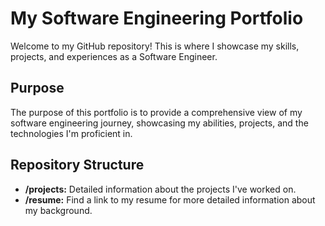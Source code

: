 # My Software Engineering Portfolio

Welcome to my GitHub repository! This is where I showcase my skills, projects, and experiences as a Software Engineer.

## Purpose

The purpose of this portfolio is to provide a comprehensive view of my software engineering journey, showcasing my abilities, projects, and the technologies I'm proficient in.

## Repository Structure

- **/projects:** Detailed information about the projects I've worked on.
- **/resume:** Find a link to my resume for more detailed information about my background.
